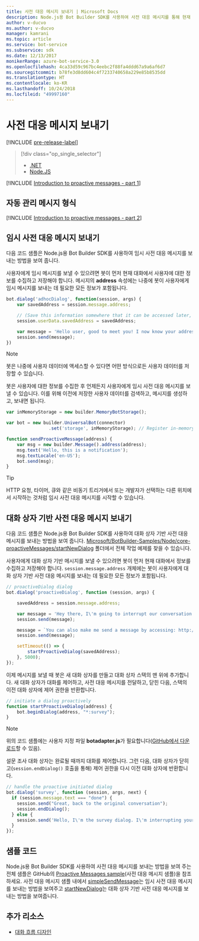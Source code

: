 ```yaml
---
title: 사전 대응 메시지 보내기 | Microsoft Docs
description: Node.js용 Bot Builder SDK를 사용하여 사전 대응 메시지를 통해 현재 대화 흐름을 중단하는 방법을 알아봅니다.
author: v-ducvo
ms.author: v-ducvo
manager: kamrani
ms.topic: article
ms.service: bot-service
ms.subservice: sdk
ms.date: 12/13/2017
monikerRange: azure-bot-service-3.0
ms.openlocfilehash: 4ca33d59c967bc4eebc2f88fa4ddd67a9a6af6d7
ms.sourcegitcommit: b78fe3d8dd604c4f7233740658a229e85b8535dd
ms.translationtype: HT
ms.contentlocale: ko-KR
ms.lasthandoff: 10/24/2018
ms.locfileid: "49997160"
---
```

# <a name="send-proactive-messages"></a>사전 대응 메시지 보내기
[!INCLUDE [pre-release-label](../includes/pre-release-label-v3.md)]

> [!div class="op_single_selector"]
> - [.NET](../dotnet/bot-builder-dotnet-proactive-messages.md)
> - [Node.JS](../nodejs/bot-builder-nodejs-proactive-messages.md)

[!INCLUDE [Introduction to proactive messages - part 1](../includes/snippet-proactive-messages-intro-1.md)]

## <a name="types-of-proactive-messages"></a>자동 관리 메시지 형식

[!INCLUDE [Introduction to proactive messages - part 2](../includes/snippet-proactive-messages-intro-2.md)]

## <a name="send-an-ad-hoc-proactive-message"></a>임시 사전 대응 메시지 보내기

다음 코드 샘플은 Node.js용 Bot Builder SDK를 사용하여 임시 사전 대응 메시지를 보내는 방법을 보여 줍니다.

사용자에게 임시 메시지를 보낼 수 있으려면 봇이 먼저 현재 대화에서 사용자에 대한 정보를 수집하고 저장해야 합니다. 메시지의 **address** 속성에는 나중에 봇이 사용자에게 임시 메시지를 보내는 데 필요한 모든 정보가 포함됩니다. 

```javascript
bot.dialog('adhocDialog', function(session, args) {
    var savedAddress = session.message.address;

    // (Save this information somewhere that it can be accessed later, such as in a database, or session.userData)
    session.userData.savedAddress = savedAddress;

    var message = 'Hello user, good to meet you! I now know your address and can send you notifications in the future.';
    session.send(message);
})
```

> [!NOTE]
> 봇은 나중에 사용자 데이터에 액세스할 수 있다면 어떤 방식으로든 사용자 데이터를 저장할 수 있습니다.

봇은 사용자에 대한 정보를 수집한 후 언제든지 사용자에게 임시 사전 대응 메시지를 보낼 수 있습니다. 이를 위해 이전에 저장한 사용자 데이터를 검색하고, 메시지를 생성하고, 보내면 됩니다.

```javascript
var inMemoryStorage = new builder.MemoryBotStorage();

var bot = new builder.UniversalBot(connector)
                .set('storage', inMemoryStorage); // Register in-memory storage 

function sendProactiveMessage(address) {
    var msg = new builder.Message().address(address);
    msg.text('Hello, this is a notification');
    msg.textLocale('en-US');
    bot.send(msg);
}
```

> [!TIP]
> HTTP 요청, 타이머, 큐와 같은 비동기 트리거에서 또는 개발자가 선택하는 다른 위치에서 시작하는 것처럼 임시 사전 대응 메시지를 시작할 수 있습니다.

## <a name="send-a-dialog-based-proactive-message"></a>대화 상자 기반 사전 대응 메시지 보내기

다음 코드 샘플은 Node.js용 Bot Builder SDK를 사용하여 대화 상자 기반 사전 대응 메시지를 보내는 방법을 보여 줍니다. [Microsoft/BotBuilder-Samples/Node/core-proactiveMessages/startNewDialog](https://github.com/Microsoft/BotBuilder-Samples/tree/master/Node/core-proactiveMessages/startNewDialog) 폴더에서 전체 작업 예제를 찾을 수 있습니다.

사용자에게 대화 상자 기반 메시지를 보낼 수 있으려면 봇이 먼저 현재 대화에서 정보를 수집하고 저장해야 합니다. `session.message.address` 개체에는 봇이 사용자에게 대화 상자 기반 사전 대응 메시지를 보내는 데 필요한 모든 정보가 포함됩니다. 

```javascript
// proactiveDialog dialog
bot.dialog('proactiveDialog', function (session, args) {

    savedAddress = session.message.address;

    var message = 'Hey there, I\'m going to interrupt our conversation and start a survey in five seconds...';
    session.send(message);

    message = `You can also make me send a message by accessing: http://localhost:${server.address().port}/api/CustomWebApi`;
    session.send(message);

    setTimeout(() => {
        startProactiveDialog(savedAddress);
    }, 5000);
});
```

이제 메시지를 보낼 때 봇은 새 대화 상자를 만들고 대화 상자 스택의 맨 위에 추가합니다. 새 대화 상자가 대화를 제어하고, 사전 대응 메시지를 전달하고, 닫힌 다음, 스택의 이전 대화 상자에 제어 권한을 반환합니다. 

```javascript
// initiate a dialog proactively 
function startProactiveDialog(address) {
    bot.beginDialog(address, "*:survey");
}
```

> [!NOTE]
> 위의 코드 샘플에는 사용자 지정 파일 **botadapter.js**가 필요합니다([GitHub에서 다운로드](https://github.com/Microsoft/BotBuilder-Samples/blob/master/Node/core-proactiveMessages/startNewDialog/botadapter.js)할 수 있음).

설문 조사 대화 상자는 완료될 때까지 대화를 제어합니다. 그런 다음, 대화 상자가 닫히고(`session.endDialog()` 호출을 통해) 제어 권한을 다시 이전 대화 상자에 반환합니다. 


```javascript
// handle the proactive initiated dialog
bot.dialog('survey', function (session, args, next) {
  if (session.message.text === "done") {
    session.send("Great, back to the original conversation");
    session.endDialog();
  } else {
    session.send('Hello, I\'m the survey dialog. I\'m interrupting your conversation to ask you a question. Type "done" to resume');
  }
});
```

## <a name="sample-code"></a>샘플 코드

Node.js용 Bot Builder SDK를 사용하여 사전 대응 메시지를 보내는 방법을 보여 주는 전체 샘플은 GitHub의 <a href="https://github.com/Microsoft/BotBuilder-Samples/tree/master/Node/core-proactiveMessages" target="_blank">Proactive Messages sample</a>(사전 대응 메시지 샘플)을 참조하세요. 사전 대응 메시지 샘플 내에서 <a href="https://github.com/Microsoft/BotBuilder-Samples/tree/master/Node/core-proactiveMessages/simpleSendMessage" target="_blank">simpleSendMessage</a>는 임시 사전 대응 메시지를 보내는 방법을 보여주고 <a href="https://github.com/Microsoft/BotBuilder-Samples/tree/master/Node/core-proactiveMessages/startNewDialog" target="_blank">startNewDialog</a>는 대화 상자 기반 사전 대응 메시지를 보내는 방법을 보여줍니다.

## <a name="additional-resources"></a>추가 리소스

- [대화 흐름 디자인](../bot-service-design-conversation-flow.md)
